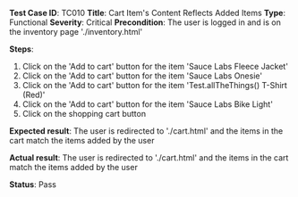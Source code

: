 **Test Case ID**: TC010
**Title**: Cart Item's Content Reflects Added Items
**Type**: Functional
**Severity**: Critical
**Precondition**: The user is logged in and is on the inventory page './inventory.html'

**Steps**:
1. Click on the 'Add to cart' button for the item 'Sauce Labs Fleece Jacket'
2. Click on the 'Add to cart' button for the item 'Sauce Labs Onesie'
3. Click on the 'Add to cart' button for the item 'Test.allTheThings() T-Shirt (Red)'
4. Click on the 'Add to cart' button for the item 'Sauce Labs Bike Light'
5. Click on the shopping cart button

**Expected result**: The user is redirected to './cart.html' and the items in the cart match the items added by the user

**Actual result**: The user is redirected to './cart.html' and the items in the cart match the items added by the user

**Status**: Pass